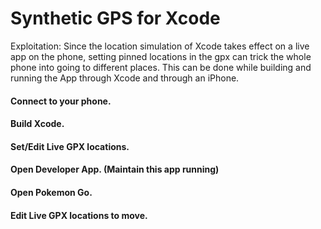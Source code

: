 # Synthetic GPS for Xcode

Exploitation: Since the location simulation of Xcode takes effect on a live app on the phone, setting pinned locations in the gpx can trick the whole phone into going to different places. This can be done while building and running the App through Xcode and through an iPhone.

#### Connect to your phone.
#### Build Xcode.
#### Set/Edit Live GPX locations.
#### Open Developer App. (Maintain this app running)
#### Open Pokemon Go.
#### Edit Live GPX locations to move.

